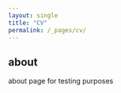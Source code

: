 ```yaml
---
layout: single
title: "CV"
permalink: /_pages/cv/
---
```


## about
about page for testing purposes
